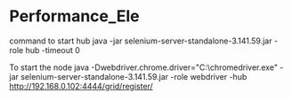 # Performance_Ele

command to start hub
java -jar selenium-server-standalone-3.141.59.jar -role hub -timeout 0

To start the node
java -Dwebdriver.chrome.driver="C:\chromedriver.exe" -jar selenium-server-standalone-3.141.59.jar -role webdriver -hub http://192.168.0.102:4444/grid/register/

